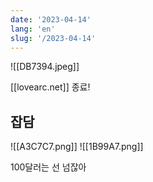 ```yaml
---
date: '2023-04-14'
lang: 'en'
slug: '/2023-04-14'
---
```


![[DB7394.jpeg]]

[[lovearc.net]] 종료!

## 잡담

![[A3C7C7.png]]
![[1B99A7.png]]

100달러는 선 넘잖아
